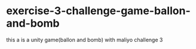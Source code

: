 # exercise-3-challenge-game-ballon-and-bomb
 this a is a unity game(ballon and bomb) with maliyo challenge 3

